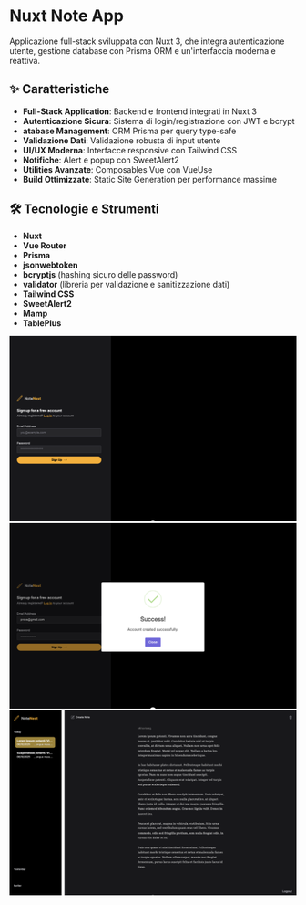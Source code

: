 # Nuxt Note App

Applicazione full-stack sviluppata con Nuxt 3, che integra autenticazione utente, gestione database con Prisma ORM e un'interfaccia moderna e reattiva.

## ✨ Caratteristiche

- **Full-Stack Application**: Backend e frontend integrati in Nuxt 3
- **Autenticazione Sicura**: Sistema di login/registrazione con JWT e bcrypt
- **atabase Management**: ORM Prisma per query type-safe
- **Validazione Dati**: Validazione robusta di input utente
- **UI/UX Moderna**: Interfacce responsive con Tailwind CSS
- **Notifiche**: Alert e popup con SweetAlert2
- **Utilities Avanzate**: Composables Vue con VueUse
- **Build Ottimizzate**: Static Site Generation per performance massime

## 🛠️ Tecnologie e Strumenti

- **Nuxt**
- **Vue Router**
- **Prisma**
- **jsonwebtoken**
- **bcryptjs** (hashing sicuro delle password)
- **validator** (libreria per validazione e sanitizzazione dati)
- **Tailwind CSS**
- **SweetAlert2**
- **Mamp**
- **TablePlus**

![ScreenShot home](/public/readme/note_app_01.png)
![ScreenShot home 02](/public/readme/note_app_02.png)
![ScreenShot home 03](/public/readme/note_app_03.png)
